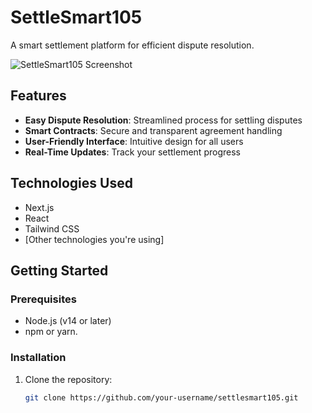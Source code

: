 # SettleSmart105

A smart settlement platform for efficient dispute resolution.

![SettleSmart105 Screenshot](https://settlesmart105.vercel.app/screenshot.png) <!-- Replace with actual screenshot -->

## Features

- **Easy Dispute Resolution**: Streamlined process for settling disputes
- **Smart Contracts**: Secure and transparent agreement handling
- **User-Friendly Interface**: Intuitive design for all users
- **Real-Time Updates**: Track your settlement progress

## Technologies Used

- Next.js
- React
- Tailwind CSS
- [Other technologies you're using]

## Getting Started

### Prerequisites

- Node.js (v14 or later)
- npm or yarn.

### Installation

1. Clone the repository:
   ```bash
   git clone https://github.com/your-username/settlesmart105.git